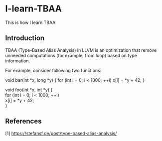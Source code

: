 # I-learn-TBAA
This is how I learn TBAA
## Introduction
TBAA (Type-Based Alias Analysis) in LLVM is an optimization that remove unneeded
computations (for example, from loop) based on type information. 

For example, consider following two functions:

void bar(int *x, long *y) {
    for (int i = 0; i < 1000; ++i)
        x[i] = *y + 42;
}
                                                                                                                             
                                                                                                               
void foo(int *x, int *y) {                                                                                                       
    for (int i = 0; i < 1000; ++i)                                                                                             
        x[i] = *y + 42;                                                                                                        
}  
## References
[1] https://stefansf.de/post/type-based-alias-analysis/
